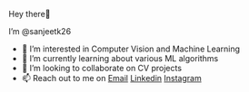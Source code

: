  Hey there👋
 
I’m @sanjeetk26
- 👀 I’m interested in Computer Vision and Machine Learning
- 🌱 I’m currently learning about various ML algorithms
- 💞️ I’m looking to collaborate on CV projects
- 📫 Reach out to me on [Email](kapadia.sanjeet@gmail.com) [Linkedin](https://www.linkedin.com/in/sanjeetkapadia/) [Instagram](https://www.instagram.com/sanjeet26/)


<!---
sanjeetk26/sanjeetk26 is a ✨ special ✨ repository because its `README.md` (this file) appears on your GitHub profile.
You can click the Preview link to take a look at your changes.
--->

